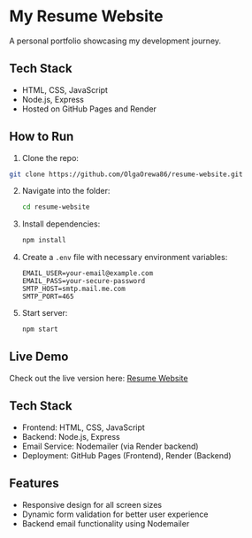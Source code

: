 # My Resume Website
A personal portfolio showcasing my development journey.

## Tech Stack
- HTML, CSS, JavaScript
- Node.js, Express
- Hosted on GitHub Pages and Render

## How to Run
1.  Clone the repo:  
   ```sh
   git clone https://github.com/OlgaOrewa86/resume-website.git
   ```
2. Navigate into the folder:
   ```sh
   cd resume-website
   ```
3. Install dependencies:
   ```sh
   npm install
   ```
4. Create a `.env` file with necessary environment variables:  
   ```env
   EMAIL_USER=your-email@example.com  
   EMAIL_PASS=your-secure-password  
   SMTP_HOST=smtp.mail.me.com  
   SMTP_PORT=465 
   ```
5. Start server:
   ```sh
   npm start
   ```
   
## Live Demo
Check out the live version here: [Resume Website](https://olgaorewa86.github.io/resume-website/)

## Tech Stack
- Frontend: HTML, CSS, JavaScript
- Backend: Node.js, Express
- Email Service: Nodemailer (via Render backend)
- Deployment: GitHub Pages (Frontend), Render (Backend)

## Features
- Responsive design for all screen sizes
- Dynamic form validation for better user experience
- Backend email functionality using Nodemailer


